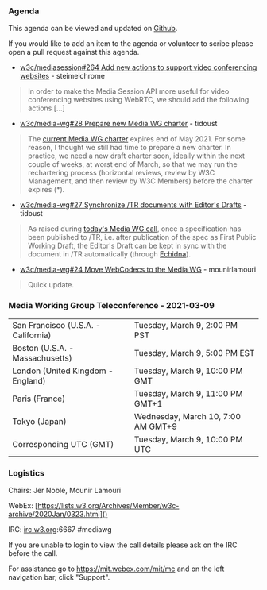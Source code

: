 ### Agenda

This agenda can be viewed and updated on [Github](https://github.com/w3c/media-wg/blob/master/meetings/2021-03-09-Media_Working_Group_Teleconference-agenda.md).

If you would like to add an item to the agenda or volunteer to scribe please open a pull request against this agenda.

* [w3c/mediasession#264 Add new actions to support video conferencing websites](https://github.com/w3c/mediasession/issues/264) - steimelchrome
> In order to make the Media Session API more useful for video conferencing websites using WebRTC, we should add the following actions [...]

* [w3c/media-wg#28 Prepare new Media WG charter](https://github.com/w3c/media-wg/issues/28) - tidoust
> The [current Media WG charter](https://www.w3.org/2019/05/media-wg-charter.html) expires end of May 2021. For some reason, I thought we still had time to prepare a new charter. In practice, we need a new draft charter soon, ideally within the next couple of weeks, at worst end of March, so that we may run the rechartering process (horizontal reviews, review by W3C Management, and then review by W3C Members) before the charter expires (*).

* [w3c/media-wg#27 Synchronize /TR documents with Editor's Drafts](https://github.com/w3c/media-wg/issues/27) - tidoust
> As raised during [today's Media WG call](https://www.w3.org/2021/02/09-mediawg-minutes.html#t02), once a specification has been published to /TR, i.e. after publication of the spec as First Public Working Draft, the Editor's Draft can be kept in sync with the document in /TR automatically (through [Echidna](https://github.com/w3c/echidna/wiki)).

* [w3c/media-wg#24 Move WebCodecs to the Media WG](https://github.com/w3c/media-wg/issues/24) - mounirlamouri
> Quick update.

### Media Working Group Teleconference - 2021-03-09

<table>
<tr><td> San Francisco (U.S.A. - California) <td> Tuesday, March 9, 2:00 PM PST
<tr><td> Boston (U.S.A. - Massachusetts) <td> Tuesday, March 9, 5:00 PM EST
<tr><td> London (United Kingdom - England) <td> Tuesday, March 9, 10:00 PM GMT
<tr><td> Paris (France) <td> Tuesday, March 9, 11:00 PM GMT+1
<tr><td> Tokyo (Japan) <td> Wednesday, March 10, 7:00 AM GMT+9
<tr><td> Corresponding UTC (GMT) <td> Tuesday, March 9, 10:00 PM UTC
</table>

### Logistics

Chairs: Jer Noble, Mounir Lamouri

WebEx: [https://lists.w3.org/Archives/Member/w3c-archive/2020Jan/0323.html]()

IRC: [irc.w3.org](http://irc.w3.org/):6667 #mediawg

If you are unable to login to view the call details please ask on the IRC before the call.

For assistance go to https://mit.webex.com/mit/mc  and on the left navigation bar, click "Support".

